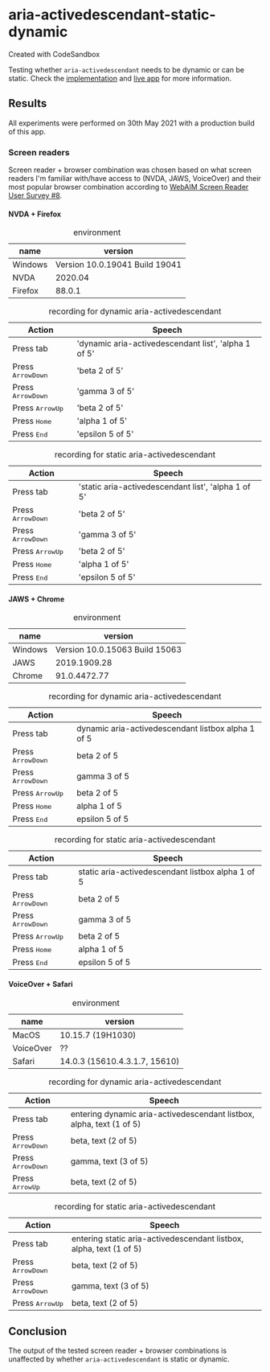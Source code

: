 # aria-activedescendant-static-dynamic

Created with CodeSandbox

Testing whether `aria-activedescendant` needs to be dynamic or can be static.
Check the [implementation](https://github.com/eps1lon/aria-activedescendant-static-dynamic/blob/HEAD/src/App.js) and [live app](https://aria-activedescendant-static-dynamic.vercel.app/) for more information.

## Results

All experiments were performed on <time dateTime="2021-05-30">30th May 2021</time> with a production build of this app.

### Screen readers

Screen reader + browser combination was chosen based on what screen readers I'm familiar with/have access to (NVDA, JAWS, VoiceOver) and their most popular browser combination according to [WebAIM Screen Reader User Survey #8](https://webaim.org/projects/screenreadersurvey8).

#### NVDA + Firefox

<table>
  <caption>environment</caption>
  <thead>
    <tr>
      <th>name</th>
      <th>version</th>
    </tr>
  </thead>
  <tbody>
    <tr>
      <td>Windows</td>
      <td>Version 10.0.19041 Build 19041</td>
    </tr>
    <tr>
      <td>NVDA</td>
      <td>2020.04</td>
    </tr>
    <tr>
      <td>Firefox</td>
      <td>88.0.1</td>
    </tr>
  </tbody>
</table>

<table>
  <caption>recording for dynamic aria-activedescendant</caption>
  <thead>
    <tr>
      <th>Action</th>
      <th>Speech</th>
    </tr>
  </thead>
  <tbody>
    <tr>
      <td>Press tab</td>
      <td>'dynamic aria-activedescendant  list', 'alpha  1 of 5'</td>
    </tr>
    <tr>
      <td>
        Press <kbd>ArrowDown</kbd>
      </td>
      <td>'beta  2 of 5'</td>
    </tr>
    <tr>
      <td>
        Press <kbd>ArrowDown</kbd>
      </td>
      <td>'gamma  3 of 5'</td>
    </tr>
    <tr>
      <td>
        Press <kbd>ArrowUp</kbd>
      </td>
      <td>'beta  2 of 5'</td>
    </tr>
    <tr>
      <td>
        Press <kbd>Home</kbd>
      </td>
      <td>'alpha  1 of 5'</td>
    </tr>
    <tr>
      <td>
        Press <kbd>End</kbd>
      </td>
      <td>'epsilon  5 of 5'</td>
    </tr>
  </tbody>
</table>

<table>
  <caption>recording for static aria-activedescendant</caption>
  <thead>
    <tr>
      <th>Action</th>
      <th>Speech</th>
    </tr>
  </thead>
  <tbody>
    <tr>
      <td>Press tab</td>
      <td>'static aria-activedescendant  list', 'alpha  1 of 5'</td>
    </tr>
    <tr>
      <td>
        Press <kbd>ArrowDown</kbd>
      </td>
      <td>'beta  2 of 5'</td>
    </tr>
    <tr>
      <td>
        Press <kbd>ArrowDown</kbd>
      </td>
      <td>'gamma  3 of 5'</td>
    </tr>
    <tr>
      <td>
        Press <kbd>ArrowUp</kbd>
      </td>
      <td>'beta  2 of 5'</td>
    </tr>
    <tr>
      <td>
        Press <kbd>Home</kbd>
      </td>
      <td>'alpha  1 of 5'</td>
    </tr>
    <tr>
      <td>
        Press <kbd>End</kbd>
      </td>
      <td>'epsilon  5 of 5'</td>
    </tr>
  </tbody>
</table>

#### JAWS + Chrome

<table>
  <caption>environment</caption>
  <thead>
    <tr>
      <th>name</th>
      <th>version</th>
    </tr>
  </thead>
  <tbody>
    <tr>
      <td>Windows</td>
      <td>Version 10.0.15063 Build 15063</td>
    </tr>
    <tr>
      <td>JAWS</td>
      <td>2019.1909.28</td>
    </tr>
    <tr>
      <td>Chrome</td>
      <td>91.0.4472.77</td>
    </tr>
  </tbody>
</table>

<table>
  <caption>recording for dynamic aria-activedescendant</caption>
  <thead>
    <tr>
      <th>Action</th>
      <th>Speech</th>
    </tr>
  </thead>
  <tbody>
    <tr>
      <td>Press tab</td>
      <td>dynamic aria-activedescendant listbox alpha 1 of 5</td>
    </tr>
    <tr>
      <td>
        Press <kbd>ArrowDown</kbd>
      </td>
      <td>beta 2 of 5</td>
    </tr>
    <tr>
      <td>
        Press <kbd>ArrowDown</kbd>
      </td>
      <td>gamma 3 of 5</td>
    </tr>
    <tr>
      <td>
        Press <kbd>ArrowUp</kbd>
      </td>
      <td>beta 2 of 5</td>
    </tr>
    <tr>
      <td>
        Press <kbd>Home</kbd>
      </td>
      <td>alpha 1 of 5</td>
    </tr>
    <tr>
      <td>
        Press <kbd>End</kbd>
      </td>
      <td>epsilon 5 of 5</td>
    </tr>
  </tbody>
</table>

<table>
  <caption>recording for static aria-activedescendant</caption>
  <thead>
    <tr>
      <th>Action</th>
      <th>Speech</th>
    </tr>
  </thead>
  <tbody>
    <tr>
      <td>Press tab</td>
      <td>static aria-activedescendant listbox alpha 1 of 5</td>
    </tr>
    <tr>
      <td>
        Press <kbd>ArrowDown</kbd>
      </td>
      <td>beta 2 of 5</td>
    </tr>
    <tr>
      <td>
        Press <kbd>ArrowDown</kbd>
      </td>
      <td>gamma 3 of 5</td>
    </tr>
    <tr>
      <td>
        Press <kbd>ArrowUp</kbd>
      </td>
      <td>beta 2 of 5</td>
    </tr>
    <tr>
      <td>
        Press <kbd>Home</kbd>
      </td>
      <td>alpha 1 of 5</td>
    </tr>
    <tr>
      <td>
        Press <kbd>End</kbd>
      </td>
      <td>epsilon 5 of 5</td>
    </tr>
  </tbody>
</table>

#### VoiceOver + Safari

<table>
  <caption>environment</caption>
  <thead>
    <tr>
      <th>name</th>
      <th>version</th>
    </tr>
  </thead>
  <tbody>
    <tr>
      <td>MacOS</td>
      <td>10.15.7 (19H1030)</td>
    </tr>
    <tr>
      <td>VoiceOver</td>
      <td>??</td>
    </tr>
    <tr>
      <td>Safari</td>
      <td>14.0.3 (15610.4.3.1.7, 15610)</td>
    </tr>
  </tbody>
</table>

<table>
  <caption>recording for dynamic aria-activedescendant</caption>
  <thead>
    <tr>
      <th>Action</th>
      <th>Speech</th>
    </tr>
  </thead>
  <tbody>
    <tr>
      <td>Press tab</td>
      <td>entering dynamic aria-activedescendant listbox, alpha, text (1 of 5)</td>
    </tr>
    <tr>
      <td>
        Press <kbd>ArrowDown</kbd>
      </td>
      <td>beta, text (2 of 5)</td>
    </tr>
    <tr>
      <td>
        Press <kbd>ArrowDown</kbd>
      </td>
      <td>gamma, text (3 of 5)</td>
    </tr>
    <tr>
      <td>
        Press <kbd>ArrowUp</kbd>
      </td>
      <td>beta, text (2 of 5)</td>
    </tr>
  </tbody>
</table>

<table>
  <caption>recording for static aria-activedescendant</caption>
  <thead>
    <tr>
      <th>Action</th>
      <th>Speech</th>
    </tr>
  </thead>
  <tbody>
    <tr>
      <td>Press tab</td>
      <td>entering static aria-activedescendant listbox, alpha, text (1 of 5)</td>
    </tr>
    <tr>
      <td>
        Press <kbd>ArrowDown</kbd>
      </td>
      <td>beta, text (2 of 5)</td>
    </tr>
    <tr>
      <td>
        Press <kbd>ArrowDown</kbd>
      </td>
      <td>gamma, text (3 of 5)</td>
    </tr>
    <tr>
      <td>
        Press <kbd>ArrowUp</kbd>
      </td>
      <td>beta, text (2 of 5)</td>
    </tr>
  </tbody>
</table>

## Conclusion

The output of the tested screen reader + browser combinations is unaffected by whether `aria-activedescendant` is static or dynamic.
